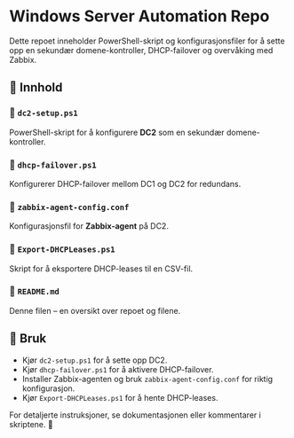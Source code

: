 # Windows Server Automation Repo  

Dette repoet inneholder PowerShell-skript og konfigurasjonsfiler for å sette opp en sekundær domene-kontroller, DHCP-failover og overvåking med Zabbix.  

## 📂 **Innhold**  

### 🔹 `dc2-setup.ps1`  
PowerShell-skript for å konfigurere **DC2** som en sekundær domene-kontroller.  

### 🔹 `dhcp-failover.ps1`  
Konfigurerer DHCP-failover mellom DC1 og DC2 for redundans.  

### 🔹 `zabbix-agent-config.conf`  
Konfigurasjonsfil for **Zabbix-agent** på DC2.  

### 🔹 `Export-DHCPLeases.ps1`  
Skript for å eksportere DHCP-leases til en CSV-fil.  

### 🔹 `README.md`  
Denne filen – en oversikt over repoet og filene.  

## 📌 **Bruk**  
- Kjør `dc2-setup.ps1` for å sette opp DC2.  
- Kjør `dhcp-failover.ps1` for å aktivere DHCP-failover.  
- Installer Zabbix-agenten og bruk `zabbix-agent-config.conf` for riktig konfigurasjon.  
- Kjør `Export-DHCPLeases.ps1` for å hente DHCP-leases.  

For detaljerte instruksjoner, se dokumentasjonen eller kommentarer i skriptene. 🚀  
